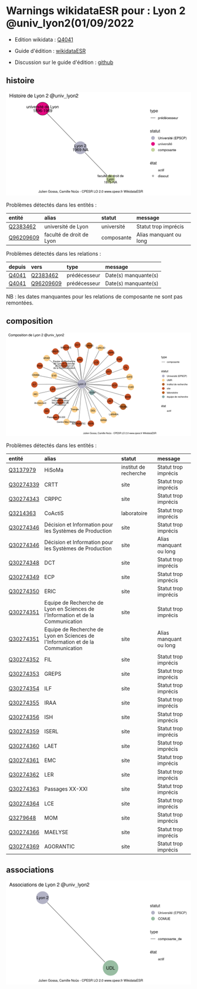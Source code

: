 Warnings wikidataESR pour : Lyon 2 @univ_lyon2(01/09/2022
================

- Edition wikidata : [Q4041](https://www.wikidata.org/wiki/Q4041)
- Guide d'édition : [wikidataESR](https://github.com/cpesr/wikidataESR/)

- Discussion sur le guide d'édition : [github](https://github.com/cpesr/wikidataESR/issues)



## histoire 

![Graphique non généré](Q4041-histoire.png) 

Problèmes détectés dans les entités :

|entité                                               |alias                    |statut     |message                |
|:----------------------------------------------------|:------------------------|:----------|:----------------------|
|[Q2383462](https://www.wikidata.org/wiki/Q2383462)   |université de Lyon       |université |Statut trop imprécis   |
|[Q96209609](https://www.wikidata.org/wiki/Q96209609) |faculté de droit de Lyon |composante |Alias manquant ou long |

Problèmes détectés dans les relations :

|depuis                                       |vers                                                 |type         |message              |
|:--------------------------------------------|:----------------------------------------------------|:------------|:--------------------|
|[Q4041](https://www.wikidata.org/wiki/Q4041) |[Q2383462](https://www.wikidata.org/wiki/Q2383462)   |prédécesseur |Date(s) manquante(s) |
|[Q4041](https://www.wikidata.org/wiki/Q4041) |[Q96209609](https://www.wikidata.org/wiki/Q96209609) |prédécesseur |Date(s) manquante(s) |

NB : les dates manquantes pour les relations de composante ne sont pas remontées. 



## composition 

![Graphique non généré](Q4041-composition.png) 

Problèmes détectés dans les entités :

|entité                                               |alias                                                                           |statut                |message                |
|:----------------------------------------------------|:-------------------------------------------------------------------------------|:---------------------|:----------------------|
|[Q3137979](https://www.wikidata.org/wiki/Q3137979)   |HiSoMa                                                                          |institut de recherche |Statut trop imprécis   |
|[Q30274339](https://www.wikidata.org/wiki/Q30274339) |CRTT                                                                            |site                  |Statut trop imprécis   |
|[Q30274343](https://www.wikidata.org/wiki/Q30274343) |CRPPC                                                                           |site                  |Statut trop imprécis   |
|[Q3214363](https://www.wikidata.org/wiki/Q3214363)   |CoActiS                                                                         |laboratoire           |Statut trop imprécis   |
|[Q30274346](https://www.wikidata.org/wiki/Q30274346) |Décision et Information pour les Systèmes de Production                         |site                  |Statut trop imprécis   |
|[Q30274346](https://www.wikidata.org/wiki/Q30274346) |Décision et Information pour les Systèmes de Production                         |site                  |Alias manquant ou long |
|[Q30274348](https://www.wikidata.org/wiki/Q30274348) |DCT                                                                             |site                  |Statut trop imprécis   |
|[Q30274349](https://www.wikidata.org/wiki/Q30274349) |ECP                                                                             |site                  |Statut trop imprécis   |
|[Q30274350](https://www.wikidata.org/wiki/Q30274350) |ERIC                                                                            |site                  |Statut trop imprécis   |
|[Q30274351](https://www.wikidata.org/wiki/Q30274351) |Equipe de Recherche de Lyon en Sciences de l'Information et de la Communication |site                  |Statut trop imprécis   |
|[Q30274351](https://www.wikidata.org/wiki/Q30274351) |Equipe de Recherche de Lyon en Sciences de l'Information et de la Communication |site                  |Alias manquant ou long |
|[Q30274352](https://www.wikidata.org/wiki/Q30274352) |FIL                                                                             |site                  |Statut trop imprécis   |
|[Q30274353](https://www.wikidata.org/wiki/Q30274353) |GREPS                                                                           |site                  |Statut trop imprécis   |
|[Q30274354](https://www.wikidata.org/wiki/Q30274354) |ILF                                                                             |site                  |Statut trop imprécis   |
|[Q30274355](https://www.wikidata.org/wiki/Q30274355) |IRAA                                                                            |site                  |Statut trop imprécis   |
|[Q30274356](https://www.wikidata.org/wiki/Q30274356) |ISH                                                                             |site                  |Statut trop imprécis   |
|[Q30274359](https://www.wikidata.org/wiki/Q30274359) |ISERL                                                                           |site                  |Statut trop imprécis   |
|[Q30274360](https://www.wikidata.org/wiki/Q30274360) |LAET                                                                            |site                  |Statut trop imprécis   |
|[Q30274361](https://www.wikidata.org/wiki/Q30274361) |EMC                                                                             |site                  |Statut trop imprécis   |
|[Q30274362](https://www.wikidata.org/wiki/Q30274362) |LER                                                                             |site                  |Statut trop imprécis   |
|[Q30274363](https://www.wikidata.org/wiki/Q30274363) |Passages XX-XXI                                                                 |site                  |Statut trop imprécis   |
|[Q30274364](https://www.wikidata.org/wiki/Q30274364) |LCE                                                                             |site                  |Statut trop imprécis   |
|[Q3279648](https://www.wikidata.org/wiki/Q3279648)   |MOM                                                                             |site                  |Statut trop imprécis   |
|[Q30274366](https://www.wikidata.org/wiki/Q30274366) |MAELYSE                                                                         |site                  |Statut trop imprécis   |
|[Q30274369](https://www.wikidata.org/wiki/Q30274369) |AGORANTIC                                                                       |site                  |Statut trop imprécis   |

 



## associations 

![Graphique non généré](Q4041-associations.png) 

 

